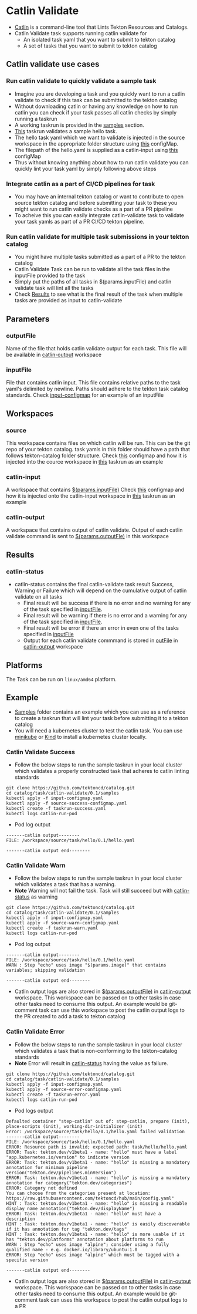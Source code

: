 # Catlin Validate

* [Catlin](https://github.com/tektoncd/catlin) is a command-line tool that Lints Tekton Resources and Catalogs.
* Catlin Validate task supports running catlin validate for
    * An isolated task yaml that you want to submit to tekton catalog
    * A set of tasks that you want to submit to tekton catalog

## Catlin validate use cases

### Run catlin validate to quickly validate a sample task
* Imagine you are developing a task and you quickly want to run a catlin validate to check if this task can be submitted to the tekton catalog
* Without downloading catlin or having any knowledge on how to run catlin you can check if your task passes all catlin checks by simply running a taskrun
* A working taskrun is provided in the [samples](../0.1/samples/taskrun-success.yaml) section. 
* [This](../0.1/samples/taskrun-success.yaml) taskrun validates a sample hello task. 
* The hello task yaml which we want to validate is injected in the source workspace in the appropriate folder structure using  [this](../0.1/samples/source-success-configmap.yaml) configMap.
* The filepath of the hello.yaml is supplied as a catlin-input using [this](../0.1/samples/input-configmap.yaml) configMap
* Thus without knowing anything about how to run catlin validate you can quickly lint your task yaml by simply following above steps

### Integrate catlin as a part of CI/CD pipelines for task
* You may have an internal tekton catalog or want to contribute to open source tekton catalog and before submitting your task to these you might want to run catlin validate checks as a part of a PR pipeline
* To acheive this you can easily integrate catlin-validate task to validate your task yamls as part of a PR CI/CD tekton pipeline. 


### Run catlin validate for multiple task submissions in your tekton catalog
* You might have multiple tasks submitted as a part of a PR to the tekton catalog
* Catlin Validate Task can be run to validate all the task files in the inputFile provided to the task
* Simply put the paths of all tasks in $(params.inputFile) and catlin validate task will lint all the tasks
* Check [Results](#results) to see what is the final result of the task when multiple tasks are provided as input to catlin-validate



## Parameters

### outputFile 
Name of the file that holds catlin validate output for each task. This file will be available in [catlin-output](#catlin-output) workspace
### inputFile
File that contains catlin input. This file contains relative paths to the task yaml's delimited by newline. Paths should adhere to the tekton task catalog standards. Check [input-configmap](../0.1/samples/input-configmap.yaml) for an example of an inputFile


## Workspaces

### source
This workspace contains files on which catlin will be run. This can be the git repo of your tekton catalog. task yamls in this folder should have a path that follows tekton-catalog folder structure. Check [this](../0.1/samples/source-success-configmap.yaml) configmap and how it is injected into the cource workspace in [this](../0.1/samples/taskrun-success.yaml) taskrun as an example
### catlin-input
A workspace that contains [$(params.inputFile)](#inputfile) Check [this](../0.1/samples/input-configmap.yaml) configmap and how it is injected onto the catlin-input workspace in [this](../0.1/samples/taskrun-success.yaml) taskrun as an example
### catlin-output
A workspace that contains output of catlin validate. Output of each catlin validate command is sent to [$(params.outputFle)](#outputfile) in this workspace

## Results

### catlin-status
* catlin-status contains the final catlin-validate task result Success, Warning or Failure  which will depend on the cumulative output of catlin validate on all tasks
    * Final result will be success if there is no error and no warning for any of the task specified in [inputFile](#inputfile). 
    * Final result will be warning if there is no error and a warning for any of the task specified in [inputFile](#inputfile).
    * Final result will be error if there an error in even one of the tasks specified in [inputFile](#inputfile)
    * Output for each catlin validate commmand is stored in [outFile](#outputfile) in [catlin-output](#catlin-output) workspace


## Platforms

The Task can be run on `linux/amd64` platform.

## Example
* [Samples](../0.1/samples) folder contains an example which you can use as a reference to create a taskrun that will lint your task before submitting it to a tekton catalog
* You will need a kubernetes cluster to test the catlin task. You can use [minikube](https://minikube.sigs.k8s.io/docs/start/) or [Kind](https://kind.sigs.k8s.io/) to install a kubernetes cluster locally.

### Catlin Validate Success
* Follow the below steps to run the sample taskrun in your local cluster which validates a properly constructed task that adheres to catlin linting standards
```
git clone https://github.com/tektoncd/catalog.git
cd catalog/task/catlin-validate/0.1/samples
kubectl apply -f input-configmap.yaml
kubectl apply -f source-success-configmap.yaml
kubectl create -f taskrun-success.yaml
kubectl logs catlin-run-pod 
```
* Pod log output
```Defaulted container "step-catlin" out of: step-catlin, prepare (init), place-scripts (init), working-dir-initializer (init)
-------catlin output--------
FILE: /workspace/source/task/hello/0.1/hello.yaml

-------catlin output end--------
```



### Catlin Validate Warn
* Follow the below steps to run the sample taskrun in your local cluster which validates a task that has a warning.
* **Note** Warning will not fail the task. Task will still succeed but with [catlin-status](#catlin-status) as warning
```
git clone https://github.com/tektoncd/catalog.git
cd catalog/task/catlin-validate/0.1/samples
kubectl apply -f input-configmap.yaml
kubectl apply -f source-warn-configmap.yaml
kubectl create -f taskrun-warn.yaml
kubectl logs catlin-run-pod 
```
* Pod log output
```Defaulted container "step-catlin" out of: step-catlin, prepare (init), place-scripts (init), working-dir-initializer (init)
-------catlin output--------
FILE: /workspace/source/task/hello/0.1/hello.yaml
WARN : Step "echo" uses image "$(params.image)" that contains variables; skipping validation

-------catlin output end--------
```
* Catlin output logs are also stored in [$(params.outputFile)](#outputfile) in [catlin-output](#catlin-output) workspace. This workspace can be passed on to other tasks in case other tasks need to consume this output. An example would be git-comment task can use this workspace to post the catlin output logs to the PR created to add a task to tekton catalog


### Catlin Validate Error
* Follow the below steps to run the sample taskrun in your local cluster which validates a task that is non-conforming to the tekton-catalog standards
* **Note** Error will result in [catlin-status](#catlin-status) having the value as failure.
```
git clone https://github.com/tektoncd/catalog.git
cd catalog/task/catlin-validate/0.1/samples
kubectl apply -f input-configmap.yaml
kubectl apply -f source-error-configmap.yaml
kubectl create -f taskrun-error.yaml
kubectl logs catlin-run-pod 
```
* Pod logs output
```
Defaulted container "step-catlin" out of: step-catlin, prepare (init), place-scripts (init), working-dir-initializer (init)
Error: /workspace/source/task/hello/0.1/hello.yaml failed validation
-------catlin output--------
FILE: /workspace/source/task/hello/0.1/hello.yaml
ERROR: Resource path is invalid; expected path: task/hello/hello.yaml
ERROR: Task: tekton.dev/v1beta1 - name: "hello" must have a label "app.kubernetes.io/version" to indicate version
ERROR: Task: tekton.dev/v1beta1 - name: "hello" is missing a mandatory annotation for minimum pipeline version("tekton.dev/pipelines.minVersion")
ERROR: Task: tekton.dev/v1beta1 - name: "hello" is missing a mandatory annotation for category("tekton.dev/categories")
ERROR: Category not defined
You can choose from the categories present at location: https://raw.githubusercontent.com/tektoncd/hub/main/config.yaml"
HINT : Task: tekton.dev/v1beta1 - name: "hello" is missing a readable display name annotation("tekton.dev/displayName")
ERROR: Task: tekton.dev/v1beta1 - name: "hello" must have a description
HINT : Task: tekton.dev/v1beta1 - name: "hello" is easily discoverable if it has annotation for tag "tekton.dev/tags"
HINT : Task: tekton.dev/v1beta1 - name: "hello" is more usable if it has "tekton.dev/platforms" annotation about platforms to run
WARN : Step "echo" uses image "alpine"; consider using a fully qualified name - e.g. docker.io/library/ubuntu:1.0
ERROR: Step "echo" uses image "alpine" which must be tagged with a specific version

-------catlin output end--------
```

* Catlin output logs are also stored in [$(params.outputFile)](#outputfile) in [catlin-output](#catlin-output) workspace. This workspace can be passed on to other tasks in case other tasks need to consume this output. An example would be git-comment task can uses this workspace to post the catlin output logs to a PR
